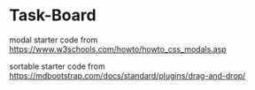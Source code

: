 # Task-Board


modal starter code from https://www.w3schools.com/howto/howto_css_modals.asp

sortable starter code from https://mdbootstrap.com/docs/standard/plugins/drag-and-drop/
